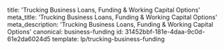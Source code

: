 title: 'Trucking Business Loans, Funding & Working Capital Options'
meta_title: 'Trucking Business Loans, Funding & Working Capital Options'
meta_description: 'Trucking Business Loans, Funding & Working Capital Options'
canonical: business-funding
id: 31452bbf-181e-4daa-9c0d-61e2da6024d5
template: lp/trucking-business-funding
